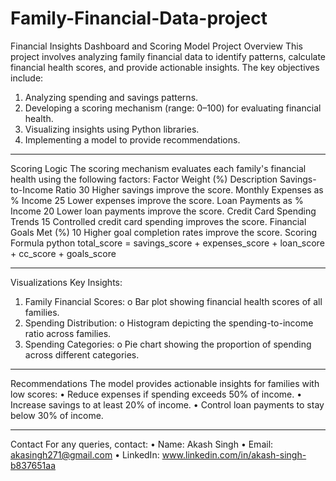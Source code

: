 # Family-Financial-Data-project
Financial Insights Dashboard and Scoring Model
Project Overview
This project involves analyzing family financial data to identify patterns, calculate financial health scores, and provide actionable insights. The key objectives include:
1.	Analyzing spending and savings patterns.
2.	Developing a scoring mechanism (range: 0–100) for evaluating financial health.
3.	Visualizing insights using Python libraries.
4.	Implementing a model to provide recommendations.
________________________________________
Scoring Logic
The scoring mechanism evaluates each family's financial health using the following factors:
Factor	Weight (%)	Description
Savings-to-Income Ratio	30	Higher savings improve the score.
Monthly Expenses as % Income	25	Lower expenses improve the score.
Loan Payments as % Income	20	Lower loan payments improve the score.
Credit Card Spending Trends	15	Controlled credit card spending improves the score.
Financial Goals Met (%)	10	Higher goal completion rates improve the score.
Scoring Formula
python
total_score = savings_score + expenses_score + loan_score + cc_score + goals_score
________________________________________
Visualizations
Key Insights:
1.	Family Financial Scores:
o	Bar plot showing financial health scores of all families.
2.	Spending Distribution:
o	Histogram depicting the spending-to-income ratio across families.
3.	Spending Categories:
o	Pie chart showing the proportion of spending across different categories.
________________________________________
Recommendations
The model provides actionable insights for families with low scores:
•	Reduce expenses if spending exceeds 50% of income.
•	Increase savings to at least 20% of income.
•	Control loan payments to stay below 30% of income.
________________________________________
Contact
For any queries, contact:
•	Name: Akash Singh
•	Email: akasingh271@gmail.com
•	LinkedIn: www.linkedin.com/in/akash-singh-b837651aa

